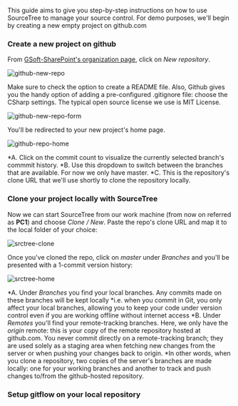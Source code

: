 This guide aims to give you step-by-step instructions on how to use SourceTree to manage your source control. For demo purposes, we'll begin by creating a new empty project on github.com

### Create a new project on github
From [GSoft-SharePoint's organization page](https://github.com/organizations/GSoft-SharePoint), click on *New repository*. 

![github-new-repo](http://i.imgur.com/3wWB8Kx.png)

Make sure to check the option to create a README file. Also, Github gives you the handy option of adding a pre-configured .gitignore file: choose the CSharp settings. The typical open source license we use is MIT License.

![github-new-repo-form](http://i.imgur.com/R74Xgl7.png)

You'll be redirected to your new project's home page.

![github-repo-home](http://i.imgur.com/xjPp2El.png)

*A. Click on the commit count to visualize the currently selected branch's commmit history.
*B. Use this dropdown to switch between the branches that are available. For now we only have master.
*C. This is the repository's clone URL that we'll use shortly to clone the repository locally.

### Clone your project locally with SourceTree

Now we can start SourceTree from our work machine (from now on referred as **PC1**) and choose *Clone / New*. Paste the repo's clone URL and map it to the local folder of your choice:

![srctree-clone](http://i.imgur.com/HtFWEq3.png)

Once you've cloned the repo, click on *master* under *Branches* and you'll be presented with a 1-commit version history:

![srctree-home](http://i.imgur.com/2F2i0Os.png)

*A. Under *Branches* you find your local branches. Any commits made on these branches will be kept locally
    *i.e. when you commit in Git, you only affect your local branches, allowing you to keep your code under version control even if you are working offline without internet access
*B. Under *Remotes* you'll find your remote-tracking branches. Here, we only have the *origin* remote: this is your copy of the remote repository hosted at github.com. You never commit directly on a remote-tracking branch; they are used solely as a staging area when fetching new changes from the server or when pushing your changes back to origin.
    *In other words, when you clone a repository, two copies of the server's branches are made locally: one for your working branches and another to track and push changes to/from the github-hosted repository.

### Setup gitflow on your local repository